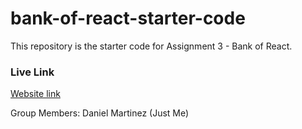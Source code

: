 # bank-of-react-starter-code
This repository is the starter code for Assignment 3 - Bank of React.

### Live Link 
[Website link](https://dm4rt.github.io/assignment-3/)

Group Members: Daniel Martinez (Just Me)
